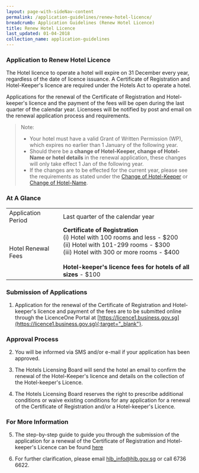 ```yaml
---
layout: page-with-sideNav-content
permalink: /application-guidelines/renew-hotel-licence/
breadcrumb: Application Guidelines (Renew Hotel Licence)
title: Renew Hotel Licence
last_updated: 01-04-2018
collection_name: application-guidelines
---
```


### **Application to Renew Hotel Licence**

The Hotel licence to operate a hotel will expire on 31 December every year, regardless of the date of licence issuance. A Certificate of Registration and Hotel-Keeper's licence are required under the Hotels Act to operate a hotel.

Applications for the renewal of the Certificate of Registration and Hotel-keeper's licence and the payment of the fees will be open during the last quarter of the calendar year. Licensees will be notified by post and email on the renewal application process and requirements.

> Note:
> * Your hotel must have a valid Grant of Written Permission (WP), which expires no earlier than 1 January of the following year. 
> * Should there be a **change of Hotel-Keeper, change of Hotel-Name or hotel details** in the renewal application, these changes will only take effect 1 Jan of the following year.
> * If the changes are to be effected for the current year, please see the requirements as stated under the [Change of Hotel-Keeper](https://isomerpages-hlb.netlify.com/application-guidelines/change-of-hotel-keeper/) or [Change of Hotel-Name](https://isomerpages-hlb.netlify.com/application-guidelines/change-of-hotel-name/).

### **At A Glance**

<table class="table-v">
  <tr>
    <td>Application Period</td>
    <td>Last quarter of the calendar year</td> 
  </tr>
   <tr>
    <td>Hotel Renewal Fees</td>
    <td><b>Certificate of Registration</b> <br>(i)    Hotel with 100 rooms and less - $200 <br>(ii)   Hotel with 101-299 rooms - $300 <br> (iii)  Hotel with 300 or more rooms - $400 <br><br> <b>Hotel-keeper's licence fees for hotels of all sizes</b> - $100</td>
  </tr>
</table>

### **Submission of Applications**

1. Application for the renewal of the Certificate of Registration and Hotel-keeper's licence and payment of the fees are to be submitted online through the LicenceOne Portal at [https://licence1.business.gov.sg](https://licence1.business.gov.sg){:target="_blank"}.

### **Approval Process**

2. You will be informed via SMS and/or e-mail if your application has been approved.

3. The Hotels Licensing Board will send the hotel an email to confirm the renewal of the Hotel-Keeper's licence and details on the collection of the Hotel-keeper's Licence.

4. The Hotels Licensing Board reserves the right to prescribe additional conditions or waive existing conditions for any application for a renewal of the Certificate of Registration and/or a Hotel-keeper's Licence.

### **For More Information**

5. The step-by-step guide to guide you through the submission of the application for a renewal of the Certificate of Registration and Hotel-keeper's Licence can be found [here]({{site.baseurl}}/files/resources/guides/guide-licence-renewal.pdf)

6. For further clarification, please email [hlb_info@hlb.gov.sg](mailto:hlb_info@hlb.gov.sg) or call 6736 6622.
